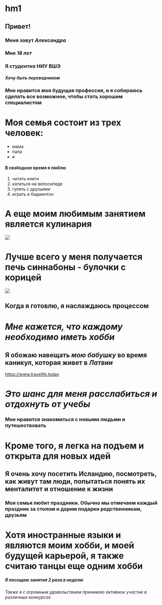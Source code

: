 # hm1
## Привет!
### Меня зовут *Александра*
### Мне *18 лет*
### Я *студентка* НИУ ВШЭ
#### *Хочу быть переводчиком*
### **Мне нравится моя будущая профессия, и я собираюсь сделать все возможное, чтобы стать хорошим специалистом**
# Моя семья состоит из трех человек:
+ мама 
+ папа  
+ я 
#### В свободное время я люблю
1. читать книги
2. кататься на велосипеде
3. гулять с друзьями  
4. играть в бадминтон
# А еще моим любимым **занятием** является **кулинария**
![](https://nutrino.co/wp-content/uploads/2014/10/Fotolia_49282939_Subscription_Monthly_M.jpg)
# Лучше всего у меня получается печь синнабоны - булочки с корицей 
![](http://storage_01.startwish.ru/images/37/fe/1717/d31f74e08e36773895cdcfa15cef8b8273a0_o.jpg)
## Когда я готовлю, я наслаждаюсь процессом
# ***Мне кажется, что каждому необходимо иметь хобби***
## Я обожаю навещать *мою бабушку* во время каникул, которая живет в *Латвии*
https://www.travelife.today
# ***Это шанс для меня расслабиться и отдохнуть от учебы***
### Мне нравится знакомиться с новыми людьми и путешествовать
# Кроме того, я легка на подъем и открыта для новых идей
## Я очень хочу посетить Исландию, посмотреть, как живут там люди, попытаться понять их менталитет и отношение к жизни
### Моя семья любит праздники. Обычно мы отмечаем каждый праздник за столом и дарим подарки родственникам, друзьям
# Хотя иностранные языки и являются моим хобби, и моей будущей карьерой, я также считаю танцы еще одним хобби
##### Я посещаю *занятия* 2 раза в неделю
###### Также я с огромным удовольствием принимаю активное участие в различных конкурсах

